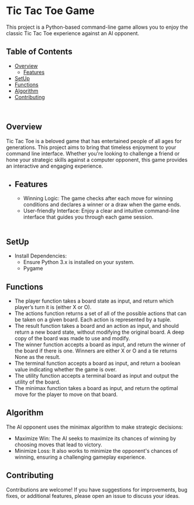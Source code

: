 # Tic Tac Toe Game 
This project is a Python-based command-line game allows you to enjoy the classic Tic Tac Toe experience against an AI opponent.

## Table of Contents
- [Overview](#overview)
  * [Features](#features)
- [SetUp](#setup)
- [Functions](#functions)
- [Algorithm](#algorithm)
- [Contributing](#contributing)

<br>
    
## Overview
Tic Tac Toe is a beloved game that has entertained people of all ages for generations. This project aims to bring that timeless enjoyment to your command line interface. Whether you're looking to challenge a friend or hone your strategic skills against a computer opponent, this game provides an interactive and engaging experience.

- ## Features
  - Winning Logic: The game checks after each move for winning conditions and declares a winner or a draw when the game ends.
  - User-friendly Interface: Enjoy a clear and intuitive command-line interface that guides you through each game session.
    <br>
    <br>

## SetUp
- Install Dependencies:
  - Ensure Python 3.x is installed on your system.
  - Pygame

## Functions
- The player function takes a board state as input, and return which player’s turn it is (either X or O).
- The actions function returns a set of all of the possible actions that can be taken on a given board. Each action is represented by a tuple.
- The result function takes a board and an action as input, and should return a new board state, without modifying the original board. A deep copy of the board was made to use and modify.
- The winner function accepts a board as input, and return the winner of the board if there is one. Winners are either X or O and a tie returns None as the result.
- The terminal function accepts a board as input, and return a boolean value indicating whether the game is over.
- The utility function accepts a terminal board as input and output the utility of the board.
- The minimax function takes a board as input, and return the optimal move for the player to move on that board.

## Algorithm
The AI opponent uses the minimax algorithm to make strategic decisions:

- Maximize Win: The AI seeks to maximize its chances of winning by choosing moves that lead to victory.
- Minimize Loss: It also works to minimize the opponent's chances of winning, ensuring a challenging gameplay experience.

## Contributing
Contributions are welcome! If you have suggestions for improvements, bug fixes, or additional features, please open an issue to discuss your ideas.
